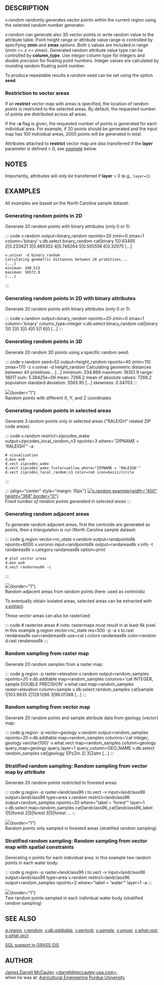 ## DESCRIPTION

*v.random* randomly generates vector points within the current region
using the selected random number generator.

*v.random* can generate also 3D vector points or write random value to
the attribute table. Point height range or attribute value range is
controlled by specifying **zmin** and **zmax** options. Both z values
are included in range (*zmin \<= z \<= zmax*). Generated random
attribute value type can be controlled by **column_type**. Use *integer*
column type for integers and *double precision* for floating point
numbers. Integer values are calculated by rounding random floating point
number.

To produce repeatable results a random seed can be set using the option
**seed**.

### Restriction to vector areas

If an **restrict** vector map with areas is specified, the location of
random points is restricted to the selected areas. By default, the
requested number of points are distributed across all areas.

If the **-a** flag is given, the requested number of points is generated
for each individual area. For example, if 20 points should be generated
and the input map has 100 individual areas, 2000 points will be
generated in total.

Attributes attached to **restrict** vector map are also transferred if
the **layer** parameter is defined \> 0, see
*[example](#stratified-random-sampling:-random-sampling-from-vector-map-by-attribute)*
below.

## NOTES

Importantly, attributes will only be transferred if **layer** \> 0
(e.g., `layer=1`).

## EXAMPLES

All examples are based on the North Carolina sample dataset.

### Generating random points in 2D

Generate 20 random points with binary attributes (only 0 or 1):

::: code
    v.random output=binary_random npoints=20 zmin=0 zmax=1 column='binary'
    v.db.select binary_random
    cat|binary
    1|0.63495
    2|0.233421
    3|0.489302
    4|0.748264
    5|0.505556
    6|0.32975
    [...]

    v.univar -d binary_random
    Calculating geometric distances between 20 primitives...
    [...]
    minimum: 148.515
    maximum: 16572.8
    [...]
:::

### Generating random points in 2D with binary attributes

Generate 20 random points with binary attributes (only 0 or 1):

::: code
    v.random output=binary_random npoints=20 zmin=0 zmax=1 column='binary' column_type=integer
    v.db.select binary_random
    cat|binary
    1|0
    2|0
    3|0
    4|0
    5|1
    6|0
    [...]
:::

### Generating random points in 3D

Generate 20 random 3D points using a specific random seed:

::: code
    v.random seed=52 output=height_random npoints=40 zmin=110 zmax=170 -z
    v.univar -d height_random
    Calculating geometric distances between 40 primitives...
    [...]
    minimum: 334.889
    maximum: 18351.9
    range: 18017
    sum: 5.38425e+06
    mean: 7266.2
    mean of absolute values: 7266.2
    population standard deviation: 3563.95
    [...]
    skewness: 0.34703
:::

![](vrandom_z.png){border="1"}\
Random points with different X, Y, and Z coordinates

### Generating random points in selected areas

Generate 3 random points only in selected areas (\"RALEIGH\" related ZIP
code areas):

::: code
    v.random restrict=zipcodes_wake output=zipcodes_local_random_n3 npoints=3 where="ZIPNAME = 'RALEIGH'" -a

    # visualization
    d.mon wx0
    d.vect zipcodes_wake
    d.vect zipcodes_wake fcolor=yellow where="ZIPNAME = 'RALEIGH'"
    d.vect zipcodes_local_random_n3 color=red icon=basic/circle
:::

::: {align="center" style="margin: 10px"}
[![v.random example](v_random_points_in_polygon.png){width="400"
height="368" border="0"}](v_random_points_in_polygon.png)\
*Fixed number of random points generated in selected areas*
:::

### Generating random adjacent areas

To generate random adjacent areas, first the centroids are generated as
points, then a triangulation is run (North Carolina sample dataset:

::: code
    g.region vector=nc_state
    v.random output=randpoints6k npoints=6000
    v.voronoi input=randpoints6k output=randareas6k
    v.info -t randareas6k
    v.category randareas6k option=print

    # plot vector areas
    d.mon wx0
    d.vect randareas6k -c
:::

![](vrandom_polygons.png){border="1"}\
Random adjacent areas from random points (here: used as centroids)

To eventually obtain isolated areas, selected areas can be extracted
with *[v.extract](v.extract.html)*.

These vector areas can also be rasterized:

::: code
    # rasterize areas
    # note: rastermaps must result in at least 6k pixel in this example
    g.region vector=nc_state res=500 -p -a
    v.to.rast randareas6k out=randareas6k use=cat
    r.colors randareas6k color=random
    d.rast randareas6k
:::

### Random sampling from raster map

Generate 20 random samples from a raster map:

::: code
    g.region -p raster=elevation
    v.random output=random_samples npoints=20
    v.db.addtable map=random_samples columns='cat INTEGER, sample DOUBLE PRECISION'
    v.what.rast map=random_samples raster=elevation column=sample
    v.db.select random_samples
    cat|sample
    1|103.9935
    2|129.1266
    3|96.01388
    [...]
:::

### Random sampling from vector map

Generate 20 random points and sample attribute data from geology
(vector) map:

::: code
    g.region -p vector=geology
    v.random output=random_samples npoints=20
    v.db.addtable map=random_samples columns='cat integer, geology varchar(100)'
    v.what.vect map=random_samples column=geology query_map=geology query_layer=1 query_column=GEO_NAME
    v.db.select random_samples
    cat|geology
    1|PzZm
    2|
    3|Zatm
    [...]
:::

### Stratified random sampling: Random sampling from vector map by attribute

Generate 20 random points restricted to forested areas:

::: code
    g.region -p raster=landclass96
    r.to.vect -v input=landclass96 output=landclass96 type=area
    v.random restrict=landclass96 output=random_samples npoints=20 where="label = 'forest'" layer=1
    v.db.select map=random_samples
    cat|landclass96_cat|landclass96_label
    1|5|forest
    2|5|forest
    3|5|forest
    ...
:::

![](vrandom_restricted_attr.png){border="1"}\
Random points only sampled in forested areas (stratified random
sampling)

### Stratified random sampling: Random sampling from vector map with spatial constraints

Generating n points for each individual area: in this example two random
points in each water body:

::: code
    g.region -p raster=landclass96
    r.to.vect -v input=landclass96 output=landclass96 type=area
    v.random restrict=landclass96 output=random_samples npoints=2 where="label = 'water'" layer=1 -a
:::

![](vrandom_restricted_area.png){border="1"}\
Two random points sampled in each individual water body (stratified
random sampling)

## SEE ALSO

*[g.region](g.region.html), [r.random](r.random.html),
[v.db.addtable](v.db.addtable.html), [v.perturb](v.perturb.html),
[v.sample](v.sample.html), [v.univar](v.univar.html),
[v.what.rast](v.what.rast.html), [v.what.vect](v.what.vect.html)*

[SQL support in GRASS GIS](sql.html)

## AUTHOR

[James Darrell McCauley](http://mccauley-usa.com/)
[\<darrell@mccauley-usa.com\>](mailto:darrell@mccauley-usa.com),\
when he was at: [Agricultural
Engineering](http://ABE.www.ecn.purdue.edu/ABE/) [Purdue
University](http://www.purdue.edu/)
